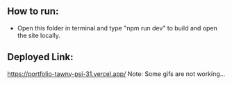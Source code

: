 ## How to run:
- Open this folder in terminal and type "npm run dev" to build and open the site locally.

## Deployed Link:
https://portfolio-tawny-psi-31.vercel.app/
Note: Some gifs are not working...
